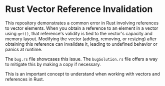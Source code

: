 # Rust Vector Reference Invalidation

This repository demonstrates a common error in Rust involving references to vector elements.  When you obtain a reference to an element in a vector using `get()`, that reference's validity is tied to the vector's capacity and memory layout. Modifying the vector (adding, removing, or resizing) after obtaining this reference can invalidate it, leading to undefined behavior or panics at runtime. 

The `bug.rs` file showcases this issue. The `bugSolution.rs` file offers a way to mitigate this by making a copy if necessary.

This is an important concept to understand when working with vectors and references in Rust.